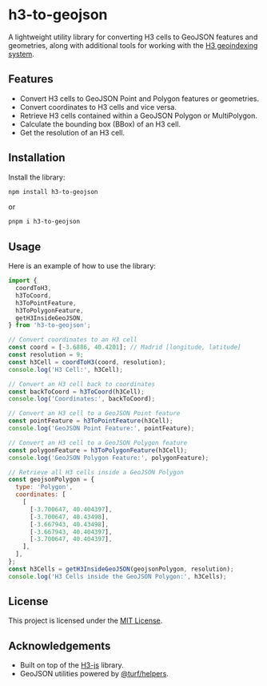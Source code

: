 # h3-to-geojson

A lightweight utility library for converting H3 cells to GeoJSON features and geometries, along with additional tools for working with the [H3 geoindexing system](https://h3geo.org/).

## Features

- Convert H3 cells to GeoJSON Point and Polygon features or geometries.
- Convert coordinates to H3 cells and vice versa.
- Retrieve H3 cells contained within a GeoJSON Polygon or MultiPolygon.
- Calculate the bounding box (BBox) of an H3 cell.
- Get the resolution of an H3 cell.

## Installation

Install the library:

```bash
npm install h3-to-geojson
```

or

```bash
pnpm i h3-to-geojson
```

## Usage

Here is an example of how to use the library:

```javascript
import {
  coordToH3,
  h3ToCoord,
  h3ToPointFeature,
  h3ToPolygonFeature,
  getH3InsideGeoJSON,
} from 'h3-to-geojson';

// Convert coordinates to an H3 cell
const coord = [-3.6886, 40.4201]; // Madrid [longitude, latitude]
const resolution = 9;
const h3Cell = coordToH3(coord, resolution);
console.log('H3 Cell:', h3Cell);

// Convert an H3 cell back to coordinates
const backToCoord = h3ToCoord(h3Cell);
console.log('Coordinates:', backToCoord);

// Convert an H3 cell to a GeoJSON Point feature
const pointFeature = h3ToPointFeature(h3Cell);
console.log('GeoJSON Point Feature:', pointFeature);

// Convert an H3 cell to a GeoJSON Polygon feature
const polygonFeature = h3ToPolygonFeature(h3Cell);
console.log('GeoJSON Polygon Feature:', polygonFeature);

// Retrieve all H3 cells inside a GeoJSON Polygon
const geojsonPolygon = {
  type: 'Polygon',
  coordinates: [
    [
      [-3.700647, 40.404397],
      [-3.700647, 40.43498],
      [-3.667943, 40.43498],
      [-3.667943, 40.404397],
      [-3.700647, 40.404397],
    ],
  ],
};
const h3Cells = getH3InsideGeoJSON(geojsonPolygon, resolution);
console.log('H3 Cells inside the GeoJSON Polygon:', h3Cells);
```

## License

This project is licensed under the [MIT License](LICENSE).

## Acknowledgements

- Built on top of the [H3-js](https://github.com/uber/h3-js) library.
- GeoJSON utilities powered by [@turf/helpers](https://turfjs.org/).
